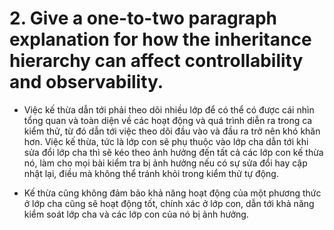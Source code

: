 # 2. Give a one-to-two paragraph explanation for how the inheritance hierarchy can affect controllability and observability.

- Việc kế thừa dẫn tới phải theo dõi nhiều lớp để có thể có được cái nhìn tổng quan và toàn diện về các hoạt động và quá trình diễn ra trong ca kiểm thử, từ đó dẫn tới việc theo dõi đầu vào và đầu ra trở nên khó khăn hơn. Việc kế thừa, tức là lớp con sẽ phụ thuộc vào lớp cha dẫn tới khi sửa đổi lớp cha thì sẽ kéo theo ảnh hưởng đến tất cả các lớp con kế thừa nó, làm cho mọi bài kiểm tra bị ảnh hưởng nếu có sự sửa đổi hay cập nhật lại, điều mà không thể tránh khỏi trong kiểm thử tự động.

- Kế thừa cũng không đảm bảo khả năng hoạt động của một phương thức ở lớp cha cũng sẽ hoạt động tốt, chính xác ở lớp con, dẫn tới khả năng kiểm soát lớp cha và các lớp con của nó bị ảnh hưởng.
